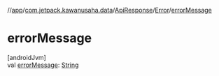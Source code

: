 //[app](../../../../index.md)/[com.jetpack.kawanusaha.data](../../index.md)/[ApiResponse](../index.md)/[Error](index.md)/[errorMessage](error-message.md)

# errorMessage

[androidJvm]\
val [errorMessage](error-message.md): [String](https://kotlinlang.org/api/latest/jvm/stdlib/kotlin/-string/index.html)
